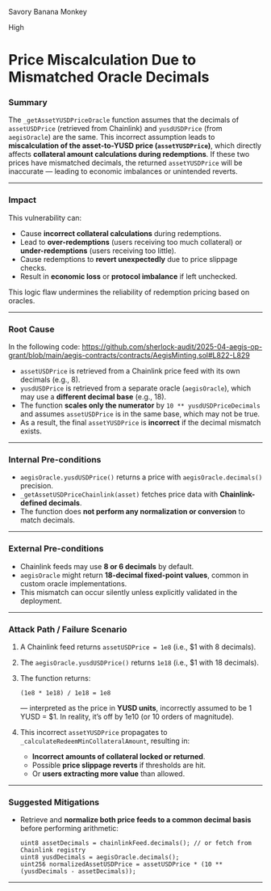 Savory Banana Monkey

High

# Price Miscalculation Due to Mismatched Oracle Decimals

### **Summary**

The `_getAssetYUSDPriceOracle` function assumes that the decimals of `assetUSDPrice` (retrieved from Chainlink) and `yusdUSDPrice` (from `aegisOracle`) are the same. This incorrect assumption leads to **miscalculation of the asset-to-YUSD price (`assetYUSDPrice`)**, which directly affects **collateral amount calculations during redemptions**. If these two prices have mismatched decimals, the returned `assetYUSDPrice` will be inaccurate — leading to economic imbalances or unintended reverts.

---

### **Impact**

This vulnerability can:

* Cause **incorrect collateral calculations** during redemptions.
* Lead to **over-redemptions** (users receiving too much collateral) or **under-redemptions** (users receiving too little).
* Cause redemptions to **revert unexpectedly** due to price slippage checks.
* Result in **economic loss** or **protocol imbalance** if left unchecked.

This logic flaw undermines the reliability of redemption pricing based on oracles.

---

### **Root Cause**

In the following code:
https://github.com/sherlock-audit/2025-04-aegis-op-grant/blob/main/aegis-contracts/contracts/AegisMinting.sol#L822-L829

* `assetUSDPrice` is retrieved from a Chainlink price feed with its own decimals (e.g., 8).
* `yusdUSDPrice` is retrieved from a separate oracle (`aegisOracle`), which may use a **different decimal base** (e.g., 18).
* The function **scales only the numerator** by `10 ** yusdUSDPriceDecimals` and assumes `assetUSDPrice` is in the same base, which may not be true.
* As a result, the final `assetYUSDPrice` is **incorrect** if the decimal mismatch exists.

---

### **Internal Pre-conditions**

* `aegisOracle.yusdUSDPrice()` returns a price with `aegisOracle.decimals()` precision.
* `_getAssetUSDPriceChainlink(asset)` fetches price data with **Chainlink-defined decimals**.
* The function does **not perform any normalization or conversion** to match decimals.

---

### **External Pre-conditions**

* Chainlink feeds may use **8 or 6 decimals** by default.
* `aegisOracle` might return **18-decimal fixed-point values**, common in custom oracle implementations.
* This mismatch can occur silently unless explicitly validated in the deployment.

---

### **Attack Path / Failure Scenario**

1. A Chainlink feed returns `assetUSDPrice = 1e8` (i.e., \$1 with 8 decimals).
2. The `aegisOracle.yusdUSDPrice()` returns `1e18` (i.e., \$1 with 18 decimals).
3. The function returns:

   ```solidity
   (1e8 * 1e18) / 1e18 = 1e8
   ```

   — interpreted as the price in **YUSD units**, incorrectly assumed to be 1 YUSD = \$1. In reality, it’s off by 1e10 (or 10 orders of magnitude).
4. This incorrect `assetYUSDPrice` propagates to `_calculateRedeemMinCollateralAmount`, resulting in:

   * **Incorrect amounts of collateral locked or returned**.
   * Possible **price slippage reverts** if thresholds are hit.
   * Or **users extracting more value** than allowed.

---

### **Suggested Mitigations**

* Retrieve and **normalize both price feeds to a common decimal basis** before performing arithmetic:

  ```solidity
  uint8 assetDecimals = chainlinkFeed.decimals(); // or fetch from Chainlink registry
  uint8 yusdDecimals = aegisOracle.decimals();
  uint256 normalizedAssetUSDPrice = assetUSDPrice * (10 ** (yusdDecimals - assetDecimals));
  ```

---
